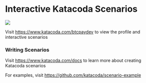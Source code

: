 # Interactive Katacoda Scenarios

[![](http://shields.katacoda.com/katacoda/btcpaydev/count.svg)](https://www.katacoda.com/btcpaydev "Get your profile on Katacoda.com")

Visit https://www.katacoda.com/btcpaydev to view the profile and interactive scenarios

### Writing Scenarios
Visit https://www.katacoda.com/docs to learn more about creating Katacoda scenarios

For examples, visit https://github.com/katacoda/scenario-example

